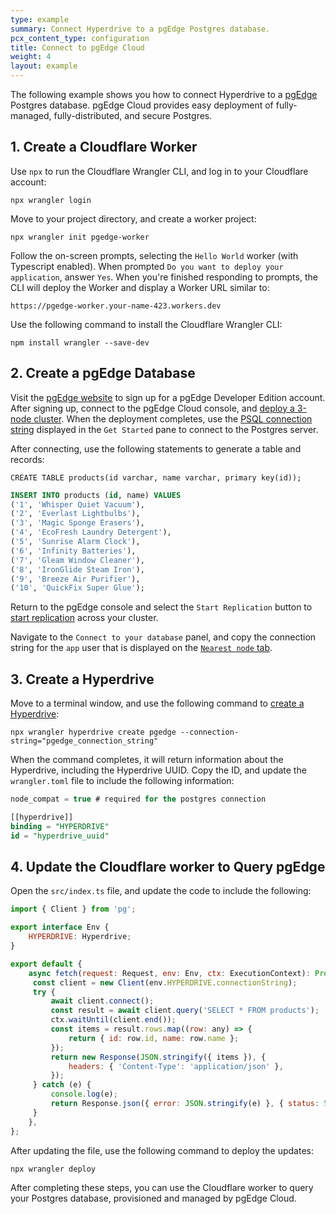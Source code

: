 ```yaml
---
type: example
summary: Connect Hyperdrive to a pgEdge Postgres database.
pcx_content_type: configuration
title: Connect to pgEdge Cloud
weight: 4
layout: example
---
```


The following example shows you how to connect Hyperdrive to a [pgEdge](https://pgedge.com/) Postgres database. pgEdge Cloud provides easy deployment of fully-managed, fully-distributed, and secure Postgres.


## 1. Create a Cloudflare Worker

Use `npx` to run the Cloudflare Wrangler CLI, and log in to your Cloudflare account:

`npx wrangler login`

Move to your project directory, and create a worker project:

`npx wrangler init pgedge-worker`

Follow the on-screen prompts, selecting the `Hello World` worker (with Typescript enabled). When prompted `Do you want to deploy your application`, answer `Yes`. When you're finished responding to prompts, the CLI will deploy the Worker and display a Worker URL similar to:

`https://pgedge-worker.your-name-423.workers.dev`

Use the following command to install the Cloudflare Wrangler CLI:

`npm install wrangler --save-dev`


## 2. Create a pgEdge Database

Visit the [pgEdge website](https://www.pgedge.com/get-started/cloud) to sign up for a pgEdge Developer Edition account. After signing up, connect to the pgEdge Cloud console, and [deploy a 3-node cluster](https://docs.pgedge.com/cloud/cluster/create_cluster). When the deployment completes, use the [PSQL connection string](https://docs.pgedge.com/cloud/connecting/psql) displayed in the `Get Started` pane to connect to the Postgres server.

After connecting, use the following statements to generate a table and records:

`CREATE TABLE products(id varchar, name varchar, primary key(id));`

```sql
INSERT INTO products (id, name) VALUES
('1', 'Whisper Quiet Vacuum'),
('2', 'Everlast Lightbulbs'),
('3', 'Magic Sponge Erasers'),
('4', 'EcoFresh Laundry Detergent'),
('5', 'Sunrise Alarm Clock'),
('6', 'Infinity Batteries'),
('7', 'Gleam Window Cleaner'),
('8', 'IronGlide Steam Iron'),
('9', 'Breeze Air Purifier'),
('10', 'QuickFix Super Glue');
```

Return to the pgEdge console and select the `Start Replication` button to [start replication](https://docs.pgedge.com/cloud/database/manage_db#the-start-replication-pane) across your cluster. 

Navigate to the `Connect to your database` panel, and copy the connection string for the `app` user that is displayed on the [`Nearest node` tab](https://docs.pgedge.com/cloud/database/manage_db#connect-to-your-database). 


## 3. Create a Hyperdrive

Move to a terminal window, and use the following command to [create a Hyperdrive](https://developers.cloudflare.com/hyperdrive/get-started/):

`npx wrangler hyperdrive create pgedge --connection-string="pgedge_connection_string"`

When the command completes, it will return information about the Hyperdrive, including the Hyperdrive UUID. Copy the ID, and update the `wrangler.toml` file to include the following information:

```sql
node_compat = true # required for the postgres connection

[[hyperdrive]]
binding = "HYPERDRIVE"
id = "hyperdrive_uuid"
```

## 4. Update the Cloudflare worker to Query pgEdge

Open the `src/index.ts` file, and update the code to include the following:

```js
import { Client } from 'pg';

export interface Env {
    HYPERDRIVE: Hyperdrive;
}

export default {
    async fetch(request: Request, env: Env, ctx: ExecutionContext): Promise<Response> {
   	 const client = new Client(env.HYPERDRIVE.connectionString);
   	 try {
   		 await client.connect();
   		 const result = await client.query('SELECT * FROM products');
   		 ctx.waitUntil(client.end());
   		 const items = result.rows.map((row: any) => {
   			 return { id: row.id, name: row.name };
   		 });
   		 return new Response(JSON.stringify({ items }), {
   			 headers: { 'Content-Type': 'application/json' },
   		 });
   	 } catch (e) {
   		 console.log(e);
   		 return Response.json({ error: JSON.stringify(e) }, { status: 500 });
   	 }
    },
};
```

After updating the file, use the following command to deploy the updates:

`npx wrangler deploy`

After completing these steps, you can use the Cloudflare worker to query your Postgres database, provisioned and managed by pgEdge Cloud. 




















